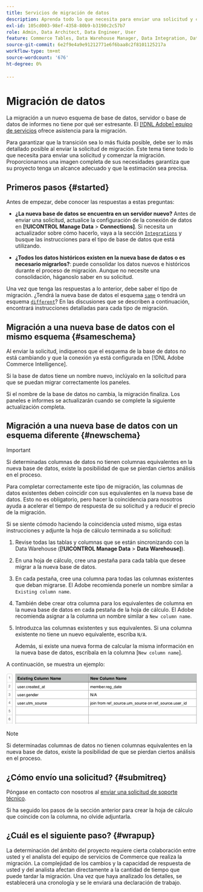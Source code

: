 ```yaml
---
title: Servicios de migración de datos
description: Aprenda todo lo que necesita para enviar una solicitud y comenzar la migración.
exl-id: 105cd003-98ef-4358-80b9-b3190c2c57b7
role: Admin, Data Architect, Data Engineer, User
feature: Commerce Tables, Data Warehouse Manager, Data Integration, Data Import/Export
source-git-commit: 6e2f9e4a9e91212771e6f6baa8c2f8101125217a
workflow-type: tm+mt
source-wordcount: '676'
ht-degree: 0%

---
```


# Migración de datos

La migración a un nuevo esquema de base de datos, servidor o base de datos de informes no tiene por qué ser estresante. El [[!DNL Adobe] equipo de servicios](https://experienceleague.adobe.com/docs/commerce-knowledge-base/kb/troubleshooting/miscellaneous/mbi-service-policies.html) ofrece asistencia para la migración.

Para garantizar que la transición sea lo más fluida posible, debe ser lo más detallado posible al enviar la solicitud de migración. Este tema tiene todo lo que necesita para enviar una solicitud y comenzar la migración. Proporcionarnos una imagen completa de sus necesidades garantiza que su proyecto tenga un alcance adecuado y que la estimación sea precisa.

## Primeros pasos {#started}

Antes de empezar, debe conocer las respuestas a estas preguntas:

* **¿La nueva base de datos se encuentra en un servidor nuevo?** Antes de enviar una solicitud, actualice la configuración de la conexión de datos en **[!UICONTROL Manage Data** > **Connections]**. Si necesita un actualizador sobre cómo hacerlo, vaya a la sección [`Integrations`](../integrations/integrations.md) y busque las instrucciones para el tipo de base de datos que está utilizando.

* **¿Todos los datos históricos existen en la nueva base de datos o es necesario migrarlos?**: puede consolidar los datos nuevos e históricos durante el proceso de migración. Aunque no necesite una consolidación, háganoslo saber en su solicitud.

Una vez que tenga las respuestas a lo anterior, debe saber el tipo de migración. ¿Tendrá la nueva base de datos el esquema [`same`](#sameschema) o tendrá un esquema [`different`](#newschema)? En las discusiones que se describen a continuación, encontrará instrucciones detalladas para cada tipo de migración.

## Migración a una nueva base de datos con el mismo esquema {#sameschema}

Al enviar la solicitud, indíquenos que el esquema de la base de datos no está cambiando y que la conexión ya está configurada en [!DNL Adobe Commerce Intelligence].

Si la base de datos tiene un nombre nuevo, inclúyalo en la solicitud para que se puedan migrar correctamente los paneles.

Si el nombre de la base de datos no cambia, la migración finaliza. Los paneles e informes se actualizarán cuando se complete la siguiente actualización completa.

## Migración a una nueva base de datos con un esquema diferente {#newschema}

>[!IMPORTANT]
>
>Si determinadas columnas de datos no tienen columnas equivalentes en la nueva base de datos, existe la posibilidad de que se pierdan ciertos análisis en el proceso.

Para completar correctamente este tipo de migración, las columnas de datos existentes deben coincidir con sus equivalentes en la nueva base de datos. Esto no es obligatorio, pero hacer la coincidencia para nosotros ayuda a acelerar el tiempo de respuesta de su solicitud y a reducir el precio de la migración.

Si se siente cómodo haciendo la coincidencia usted mismo, siga estas instrucciones y adjunte la hoja de cálculo terminada a su solicitud:

1. Revise todas las tablas y columnas que se están sincronizando con la Data Warehouse (**[!UICONTROL Manage Data** > **Data Warehouse]**).

1. En una hoja de cálculo, cree una pestaña para cada tabla que desee migrar a la nueva base de datos.

1. En cada pestaña, cree una columna para todas las columnas existentes que deban migrarse. El Adobe recomienda ponerle un nombre similar a `Existing column name`.

1. También debe crear otra columna para los equivalentes de columna en la nueva base de datos en cada pestaña de la hoja de cálculo. El Adobe recomienda asignar a la columna un nombre similar a `New column name`.

1. Introduzca las columnas existentes y sus equivalentes. Si una columna existente no tiene un nuevo equivalente, escriba `N/A`.

   Además, si existe una nueva forma de calcular la misma información en la nueva base de datos, escríbala en la columna [`New column name`].

A continuación, se muestra un ejemplo:

![](../../../assets/Migration_Spreadsheet.png)

>[!NOTE]
>
>Si determinadas columnas de datos no tienen columnas equivalentes en la nueva base de datos, existe la posibilidad de que se pierdan ciertos análisis en el proceso.

## ¿Cómo envío una solicitud? {#submitreq}

Póngase en contacto con nosotros al [enviar una solicitud de soporte técnico](https://experienceleague.adobe.com/docs/commerce-knowledge-base/kb/troubleshooting/miscellaneous/mbi-service-policies.html).

Si ha seguido los pasos de la sección anterior para crear la hoja de cálculo que coincide con la columna, no olvide adjuntarla.

## ¿Cuál es el siguiente paso? {#wrapup}

La determinación del ámbito del proyecto requiere cierta colaboración entre usted y el analista del equipo de servicios de Commerce que realiza la migración. La complejidad de los cambios y la capacidad de respuesta de usted y del analista afectan directamente a la cantidad de tiempo que puede tardar la migración. Una vez que haya analizado los detalles, se establecerá una cronología y se le enviará una declaración de trabajo.
